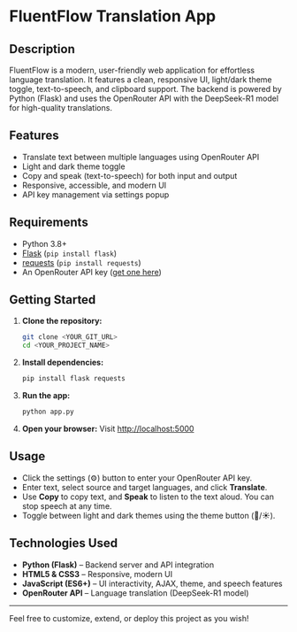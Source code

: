 # FluentFlow Translation App

## Description

FluentFlow is a modern, user-friendly web application for effortless language translation. It features a clean, responsive UI, light/dark theme toggle, text-to-speech, and clipboard support. The backend is powered by Python (Flask) and uses the OpenRouter API with the DeepSeek-R1 model for high-quality translations.

## Features

- Translate text between multiple languages using OpenRouter API
- Light and dark theme toggle
- Copy and speak (text-to-speech) for both input and output
- Responsive, accessible, and modern UI
- API key management via settings popup

## Requirements

- Python 3.8+
- [Flask](https://flask.palletsprojects.com/) (`pip install flask`)
- [requests](https://docs.python-requests.org/) (`pip install requests`)
- An OpenRouter API key ([get one here](https://openrouter.ai/))

## Getting Started

1. **Clone the repository:**
   ```sh
   git clone <YOUR_GIT_URL>
   cd <YOUR_PROJECT_NAME>
   ```
2. **Install dependencies:**
   ```sh
   pip install flask requests
   ```
3. **Run the app:**
   ```sh
   python app.py
   ```
4. **Open your browser:**
   Visit [http://localhost:5000](http://localhost:5000)

## Usage

- Click the settings (⚙️) button to enter your OpenRouter API key.
- Enter text, select source and target languages, and click **Translate**.
- Use **Copy** to copy text, and **Speak** to listen to the text aloud. You can stop speech at any time.
- Toggle between light and dark themes using the theme button (🌙/☀️).

## Technologies Used

- **Python (Flask)** – Backend server and API integration
- **HTML5 & CSS3** – Responsive, modern UI
- **JavaScript (ES6+)** – UI interactivity, AJAX, theme, and speech features
- **OpenRouter API** – Language translation (DeepSeek-R1 model)

---

Feel free to customize, extend, or deploy this project as you wish!
